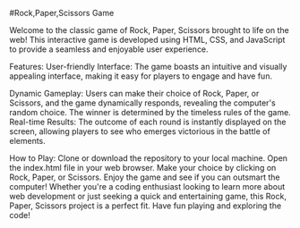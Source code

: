 #Rock,Paper,Scissors Game

Welcome to the classic game of Rock, Paper, Scissors brought to life on the web! This interactive game is developed using HTML, CSS, and JavaScript to provide a seamless and enjoyable user experience.

Features:
User-friendly Interface: The game boasts an intuitive and visually appealing interface, making it easy for players to engage and have fun.

Dynamic Gameplay: Users can make their choice of Rock, Paper, or Scissors, and the game dynamically responds, revealing the computer's random choice. The winner is determined by the timeless rules of the game.
Real-time Results: The outcome of each round is instantly displayed on the screen, allowing players to see who emerges victorious in the battle of elements.

How to Play:
Clone or download the repository to your local machine.
Open the index.html file in your web browser.
Make your choice by clicking on Rock, Paper, or Scissors.
Enjoy the game and see if you can outsmart the computer!
Whether you're a coding enthusiast looking to learn more about web development or just seeking a quick and entertaining game, this Rock, Paper, Scissors project is a perfect fit. Have fun playing and exploring the code!

